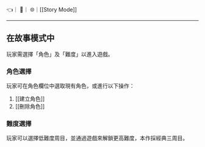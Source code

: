 👈｜
🔗｜
🌐｜[[Story Mode]]

---

## 在故事模式中
玩家需選擇「角色」及「難度」以進入遊戲。


### 角色選擇
玩家可在角色欄位中選取現有角色，或進行以下操作：

1. [[建立角色]]
2. [[刪除角色]]


### 難度選擇
玩家可以選擇低難度周目，並通過遊戲來解鎖更高難度，本作採經典三周目。